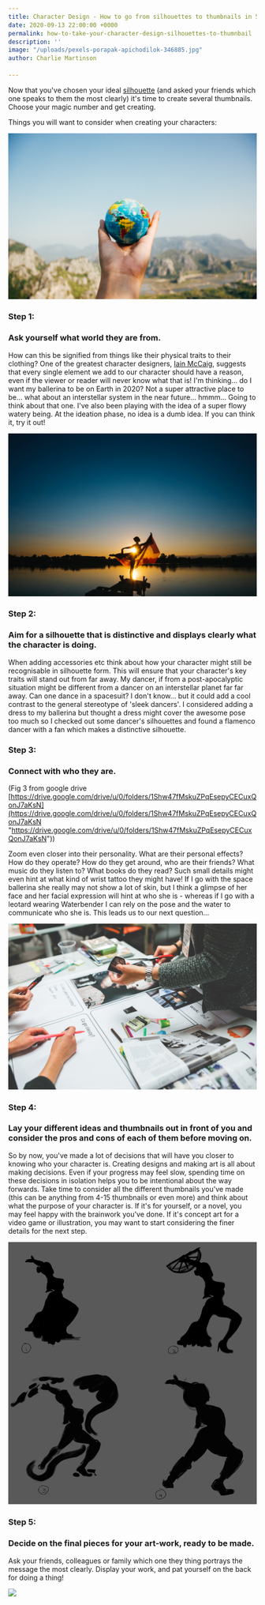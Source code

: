```yaml
---
title: Character Design - How to go from silhouettes to thumbnails in 5 steps
date: 2020-09-13 22:00:00 +0000
permalink: how-to-take-your-character-design-silhouettes-to-thumnbail
description: ''
image: "/uploads/pexels-porapak-apichodilok-346885.jpg"
author: Charlie Martinson

---
```

Now that you've chosen your ideal [silhouette](https://justsketch.me/character-posing-silhouettes "silhouette") (and asked your friends which one speaks to them the most clearly) it's time to create several thumbnails. Choose your magic number and get creating. 

Things you will want to consider when creating your characters:

![](/uploads/pexels-porapak-apichodilok-346885.jpg)

### **Step 1:**

### Ask yourself what world they are from.

How can this be signified from things like their physical traits to their clothing? One of the greatest character designers, [Iain McCaig](https://www.artstation.com/imccaig "Ian McCraig"), suggests that every single element we add to our character should have a reason, even if the viewer or reader will never know what that is! I'm thinking... do I want my ballerina to be on Earth in 2020? Not a super attractive place to be... what about an interstellar system in the near future... hmmm... Going to think about that one. I've also been playing with the idea of a super flowy watery being. At the ideation phase, no idea is a dumb idea. If you can think it, try it out!

![](/uploads/pexels-fabio-marciano-2702960.jpg)

### Step 2:

### Aim for a silhouette that is distinctive and displays clearly what the character is doing.

When adding accessories etc think about how your character might still be recognisable in silhouette form. This will ensure that your character's key traits will stand out from far away. My dancer, if from a post-apocalyptic situation might be different from a dancer on an interstellar planet far far away. Can one dance in a spacesuit? I don't know... but it could add a cool contrast to the general stereotype of 'sleek dancers'. I considered adding a dress to my ballerina but thought a dress might cover the awesome pose too much so I checked out some dancer's silhouettes and found a flamenco dancer with a fan which makes a distinctive silhouette.

### **Step 3:**

### **Connect with who they are.**

(Fig 3 from google drive [https://drive.google.com/drive/u/0/folders/1Shw47fMskuZPqEsepyCECuxQonJ7aKsN](https://drive.google.com/drive/u/0/folders/1Shw47fMskuZPqEsepyCECuxQonJ7aKsN "https://drive.google.com/drive/u/0/folders/1Shw47fMskuZPqEsepyCECuxQonJ7aKsN"))

Zoom even closer into their personality. What are their personal effects? How do they operate? How do they get around, who are their friends? What music do they listen to? What books do they read? Such small details might even hint at what kind of wrist tattoo they might have! If I go with the space ballerina she really may not show a lot of skin, but I think a glimpse of her face and her facial expression will hint at who she is - whereas if I go with a leotard wearing Waterbender I can rely on the pose and the water to communicate who she is. This leads us to our next question...

![](/uploads/pexels-kaboompics-com-6224.jpg)

### **Step 4:**

### **Lay your different ideas and thumbnails out in front of you and consider the pros and cons of each of them before moving on.**

So by now, you've made a lot of decisions that will have you closer to knowing who your character is. Creating designs and making art is all about making decisions. Even if your progress may feel slow, spending time on these decisions in isolation helps you to be intentional about the way forwards. Take time to consider all the different thumbnails you've made (this can be anything from 4-15 thumbnails or even more) and think about what the purpose of your character is. If it's for yourself, or a novel, you may feel happy with the brainwork you've done. If it's concept art for a video game or illustration, you may want to start considering the finer details for the next step.

![](/uploads/untitled-artwork_-8.jpg)

### Step 5:

### **Decide on the final pieces for your art-work, ready to be made.**

Ask your friends, colleagues or family which one they thing portrays the message the most clearly. Display your work, and pat yourself on the back for doing a thing!

![](https://media.tenor.com/images/4397bcc0449b250ecfae307a7126bf9a/tenor.gif)
